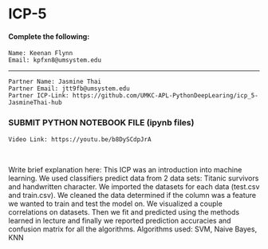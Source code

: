 # ICP-5

#### Complete the following:
```
Name: Keenan Flynn
Email: kpfxn8@umsystem.edu
```
---
```
Partner Name: Jasmine Thai
Partner Email: jtt9fb@umsystem.edu
Partner ICP-Link: https://github.com/UMKC-APL-PythonDeepLearing/icp_5-JasmineThai-hub

```
### SUBMIT PYTHON NOTEBOOK FILE (ipynb files)

```
Video Link: https://youtu.be/b8DySCdpJrA
```
<br/>
 
Write brief explanation here:
This ICP was an introduction into machine learning. We used classifiers predict data from 2 data sets: Titanic survivors and handwritten character. We imported the datasets for each data (test.csv and train.csv). We cleaned the data determined if the column was a feature we wanted to train and test the model on. We visualized a couple correlations on datasets. Then we fit and predicted using the methods learned in lecture and finally we reported prediction accuracies and confusion matrix for all the algorithms.
Algorithms used: SVM, Naive Bayes, KNN
